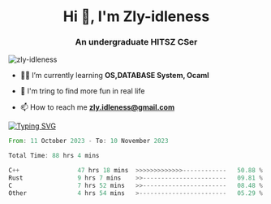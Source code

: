 <h1 align="center">Hi 👋, I'm Zly-idleness</h1>

<h3 align="center">An undergraduate HITSZ CSer</h3>

<p align="left"> <img src="https://komarev.com/ghpvc/?username=zly-idleness&label=Profile%20views&color=0e75b6&style=flat" alt="zly-idleness" /> </p>


- 👨‍💻 I’m currently learning **OS,DATABASE System, Ocaml**

- 🌱 I'm tring to find more fun in real life

- 📫 How to reach me **zly.idleness@gmail.com**



[![Typing SVG](https://readme-typing-svg.herokuapp.com?font=Fira+Code&pause=1000&width=435&lines=I+Maybe+Slow)](https://git.io/typing-svg)


<!--START_SECTION:waka-->

```rust
From: 11 October 2023 - To: 10 November 2023

Total Time: 88 hrs 4 mins

C++                47 hrs 18 mins  >>>>>>>>>>>>>------------   50.88 %
Rust               9 hrs 7 mins    >>-----------------------   09.81 %
C                  7 hrs 52 mins   >>-----------------------   08.48 %
Other              4 hrs 54 mins   >------------------------   05.29 %
```

<!--END_SECTION:waka-->


